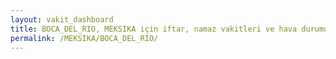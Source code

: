 ```yaml
---
layout: vakit_dashboard
title: BOCA_DEL_RIO, MEKSIKA için iftar, namaz vakitleri ve hava durumu - ilçe/eyalet seç
permalink: /MEKSIKA/BOCA_DEL_RIO/
---
```


<script type="text/javascript">
  var GLOBAL_COUNTRY = 'MEKSIKA';
  var GLOBAL_CITY = 'BOCA_DEL_RIO';
  var GLOBAL_STATE = '';
  var lat = 72;
  var lon = 21;
</script>
